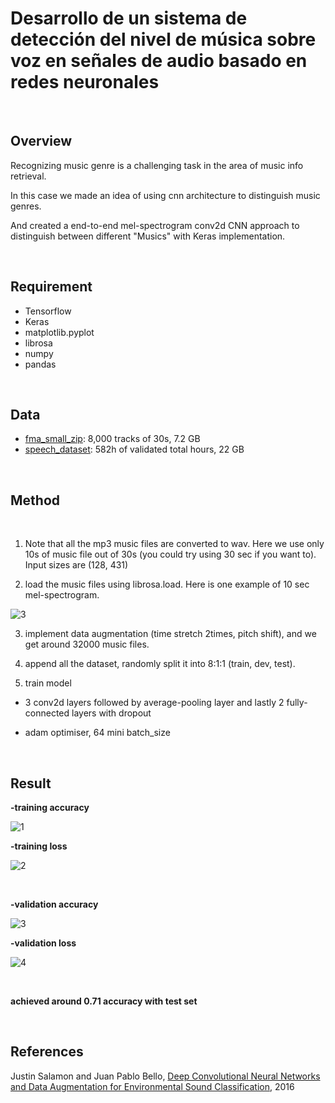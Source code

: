 # Desarrollo de un sistema de detección del nivel de música sobre voz en señales de audio basado en redes neuronales

</br>

## Overview

Recognizing music genre is a challenging task in the area of music info retrieval. 

In this case we made an idea of using cnn architecture to distinguish music genres. 

And created a end-to-end mel-spectrogram conv2d CNN approach to distinguish between different "Musics" with Keras implementation.

</br>

## Requirement

  * Tensorflow
  * Keras
  * matplotlib.pyplot
  * librosa
  * numpy
  * pandas

</br>

## Data

* [fma_small_zip](https://os.unil.cloud.switch.ch/fma/fma_small.zip): 8,000 tracks of 30s, 7.2 GB
* [speech_dataset](https://voice.mozilla.org/en/datasets): 582h of validated total hours, 22 GB

</br>

## Method

</br>

1. Note that all the mp3 music files are converted to wav. Here we use only 10s of music file out of 30s (you could try using 30 sec if you want to). Input sizes are (128, 431)

2. load the music files using librosa.load. Here is one example of 10 sec mel-spectrogram.

![3](https://user-images.githubusercontent.com/40786348/45913154-84e0c780-be68-11e8-822f-446b3d8334d0.PNG)

3. implement data augmentation (time stretch 2times, pitch shift), and we get around 32000 music files.

4. append all the dataset, randomly split it into 8:1:1 (train, dev, test).

5. train model 

 * 3 conv2d layers followed by average-pooling layer and lastly 2 fully-connected layers with dropout

 * adam optimiser, 64 mini batch_size

</br>

## Result

**-training accuracy**

![1](https://user-images.githubusercontent.com/40786348/46267570-ae88a580-c570-11e8-983f-e2dece209b18.PNG)

**-training loss**

![2](https://user-images.githubusercontent.com/40786348/46267575-b1839600-c570-11e8-81ee-bcb151f6e55c.PNG)

</br>

**-validation accuracy**

![3](https://user-images.githubusercontent.com/40786348/46267576-b34d5980-c570-11e8-8fea-da47b3df3ccc.PNG)

**-validation loss**

![4](https://user-images.githubusercontent.com/40786348/46267578-b5171d00-c570-11e8-90e8-525fb6bdf92c.PNG)

</br>

**achieved around 0.71 accuracy with test set**

</br>

## References

Justin Salamon and Juan Pablo Bello, [Deep Convolutional Neural Networks and Data Augmentation for Environmental Sound Classification](https://arxiv.org/pdf/1608.04363.pdf), 2016

